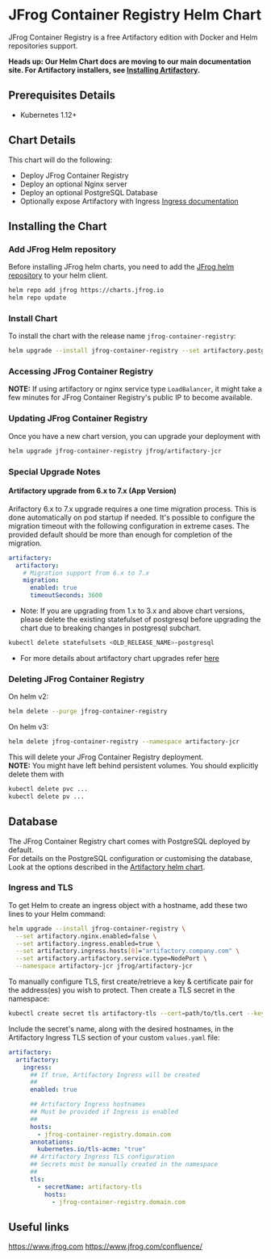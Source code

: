 # JFrog Container Registry Helm Chart

JFrog Container Registry is a free Artifactory edition with Docker and Helm repositories support.

**Heads up: Our Helm Chart docs are moving to our main documentation site. For Artifactory installers, see [Installing Artifactory](https://www.jfrog.com/confluence/display/JFROG/Installing+Artifactory).**

## Prerequisites Details

* Kubernetes 1.12+

## Chart Details
This chart will do the following:

* Deploy JFrog Container Registry
* Deploy an optional Nginx server
* Deploy an optional PostgreSQL Database
* Optionally expose Artifactory with Ingress [Ingress documentation](https://kubernetes.io/docs/concepts/services-networking/ingress/)

## Installing the Chart

### Add JFrog Helm repository

Before installing JFrog helm charts, you need to add the [JFrog helm repository](https://charts.jfrog.io) to your helm client.

```bash
helm repo add jfrog https://charts.jfrog.io
helm repo update
```

### Install Chart
To install the chart with the release name `jfrog-container-registry`:
```bash
helm upgrade --install jfrog-container-registry --set artifactory.postgresql.postgresqlPassword=<postgres_password> --namespace artifactory-jcr jfrog/artifactory-jcr
```

### Accessing JFrog Container Registry
**NOTE:** If using artifactory or nginx service type `LoadBalancer`, it might take a few minutes for JFrog Container Registry's public IP to become available.

### Updating JFrog Container Registry
Once you have a new chart version, you can upgrade your deployment with
```bash
helm upgrade jfrog-container-registry jfrog/artifactory-jcr
```

### Special Upgrade Notes
#### Artifactory upgrade from 6.x to 7.x (App Version)
Arifactory 6.x to 7.x upgrade requires a one time migration process. This is done automatically on pod startup if needed.
It's possible to configure the migration timeout with the following configuration in extreme cases. The provided default should be more than enough for completion of the migration.
```yaml
artifactory:
  artifactory:
    # Migration support from 6.x to 7.x
    migration:
      enabled: true
      timeoutSeconds: 3600
```
* Note: If you are upgrading from 1.x to 3.x and above chart versions, please delete the existing statefulset of postgresql before upgrading the chart due to breaking changes in postgresql subchart.
```bash
kubectl delete statefulsets <OLD_RELEASE_NAME>-postgresql
```
* For more details about artifactory chart upgrades refer [here](https://github.com/jfrog/charts/blob/master/stable/artifactory/UPGRADE_NOTES.md)

### Deleting JFrog Container Registry

On helm v2:
```bash
helm delete --purge jfrog-container-registry
```

On helm v3:
```bash                                                                                                                                                                 
helm delete jfrog-container-registry --namespace artifactory-jcr                                                                                                                       
```  

This will delete your JFrog Container Registry deployment.<br>
**NOTE:** You might have left behind persistent volumes. You should explicitly delete them with
```bash
kubectl delete pvc ...
kubectl delete pv ...
```

## Database
The JFrog Container Registry chart comes with PostgreSQL deployed by default.<br>
For details on the PostgreSQL configuration or customising the database, Look at the options described in the [Artifactory helm chart](https://github.com/jfrog/charts/tree/master/stable/artifactory).

### Ingress and TLS
To get Helm to create an ingress object with a hostname, add these two lines to your Helm command:
```bash
helm upgrade --install jfrog-container-registry \
  --set artifactory.nginx.enabled=false \
  --set artifactory.ingress.enabled=true \
  --set artifactory.ingress.hosts[0]="artifactory.company.com" \
  --set artifactory.artifactory.service.type=NodePort \
  --namespace artifactory-jcr jfrog/artifactory-jcr
```

To manually configure TLS, first create/retrieve a key & certificate pair for the address(es) you wish to protect. Then create a TLS secret in the namespace:

```bash
kubectl create secret tls artifactory-tls --cert=path/to/tls.cert --key=path/to/tls.key
```

Include the secret's name, along with the desired hostnames, in the Artifactory Ingress TLS section of your custom `values.yaml` file:

```yaml
artifactory:
  artifactory:
    ingress:
      ## If true, Artifactory Ingress will be created
      ##
      enabled: true

      ## Artifactory Ingress hostnames
      ## Must be provided if Ingress is enabled
      ##
      hosts:
        - jfrog-container-registry.domain.com
      annotations:
        kubernetes.io/tls-acme: "true"
      ## Artifactory Ingress TLS configuration
      ## Secrets must be manually created in the namespace
      ##
      tls:
        - secretName: artifactory-tls
          hosts:
            - jfrog-container-registry.domain.com
```

## Useful links
https://www.jfrog.com
https://www.jfrog.com/confluence/
